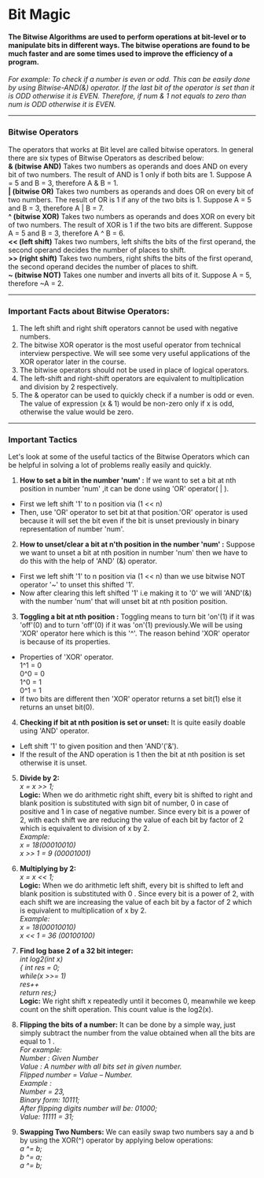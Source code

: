 # Bit Magic

#### The Bitwise Algorithms are used to perform operations at bit-level or to manipulate bits in different ways. The bitwise operations are found to be much faster and are some times used to improve the efficiency of a program.

*For example: To check if a number is even or odd. This can be easily done by using Bitwise-AND(&) operator. If the last bit of the operator is set than it is ODD otherwise it is EVEN. Therefore, if num & 1 not equals to zero than num is ODD otherwise it is EVEN.*

---

### Bitwise Operators

The operators that works at Bit level are called bitwise operators. In general there are six types of Bitwise Operators as described below:\
**& (bitwise AND)** Takes two numbers as operands and does AND on every bit of two numbers. The result of AND is 1 only if both bits are 1. Suppose A = 5 and B = 3, therefore A & B = 1.\
**| (bitwise OR)** Takes two numbers as operands and does OR on every bit of two numbers. The result of OR is 1 if any of the two bits is 1. Suppose A = 5 and B = 3, therefore A | B = 7.\
**^ (bitwise XOR)** Takes two numbers as operands and does XOR on every bit of two numbers. The result of XOR is 1 if the two bits are different. Suppose A = 5 and B = 3, therefore A ^ B = 6.\
**<< (left shift)** Takes two numbers, left shifts the bits of the first operand, the second operand decides the number of places to shift.\
**>> (right shift)** Takes two numbers, right shifts the bits of the first operand, the second operand decides the number of places to shift.\
**~ (bitwise NOT)** Takes one number and inverts all bits of it. Suppose A = 5, therefore ~A = 2.

---

### Important Facts about Bitwise Operators:
1. The left shift and right shift operators cannot be used with negative numbers.
2. The bitwise XOR operator is the most useful operator from technical interview perspective. We will see some very useful applications of the XOR operator later in the course.
3. The bitwise operators should not be used in place of logical operators.
4. The left-shift and right-shift operators are equivalent to multiplication and division by 2 respectively.
5. The & operator can be used to quickly check if a number is odd or even. The value of expression (x & 1) would be non-zero only if x is odd, otherwise the value would be zero.

---

### Important Tactics

Let's look at some of the useful tactics of the Bitwise Operators which can be helpful in solving a lot of problems really easily and quickly.

1. **How to set a bit in the number 'num' :** If we want to set a bit at nth position in number 'num' ,it can be done using 'OR' operator( | ).
- First we left shift '1' to n position via (1 << n)
- Then, use 'OR' operator to set bit at that position.'OR' operator is used because it will set the bit even if the bit is unset previously in binary representation of number 'num'.

2. **How to unset/clear a bit at n'th position in the number 'num' :**
Suppose we want to unset a bit at nth position in number 'num' then we have to do this with the help of 'AND' (&) operator.

- First we left shift '1' to n position via (1 << n) than we use bitwise NOT operator '~' to unset this shifted '1'.
- Now after clearing this left shifted '1' i.e making it to '0' we will 'AND'(&) with the number 'num' that will unset bit at nth position position.

3. **Toggling a bit at nth position :** Toggling means to turn bit 'on'(1) if it was 'off'(0) and to turn 'off'(0) if it was 'on'(1) previously.We will be using 'XOR' operator here which is this '^'. The reason behind 'XOR' operator is because of its properties.
- Properties of 'XOR' operator.\
1^1 = 0\
0^0 = 0\
1^0 = 1\
0^1 = 1
- If two bits are different then 'XOR' operator returns a set bit(1) else it returns an unset bit(0).

4. **Checking if bit at nth position is set or unset:**
It is quite easily doable using 'AND' operator.

- Left shift '1' to given position and then 'AND'('&').
- If the result of the AND operation is 1 then the bit at nth position is set otherwise it is unset.

5. **Divide by 2:**\
*x = x >> 1;*\
**Logic:** When we do arithmetic right shift, every bit is shifted to right and blank position is substituted with sign bit of number, 0 in case of positive and 1 in case of negative number. Since every bit is a power of 2, with each shift we are reducing the value of each bit by factor of 2 which is equivalent to division of x by 2.\
*Example:*\
*x = 18(00010010)*\
*x >> 1 = 9 (00001001)*

6. **Multiplying by 2:**\
*x = x << 1;*\
**Logic:** When we do arithmetic left shift, every bit is shifted to left and blank position is substituted with 0 . Since every bit is a power of 2, with each shift we are increasing the value of each bit by a factor of 2 which is equivalent to multiplication of x by 2.\
*Example:*\
*x = 18(00010010)*\
*x << 1 = 36 (00100100)*

7. **Find log base 2 of a 32 bit integer:**\
*int log2(int x)*\
*{ int res = 0;*\
   *while(x >>= 1)*\
        *res++*\
    *return res;}*\
**Logic:** We right shift x repeatedly until it becomes 0, meanwhile we keep count on the shift operation. This count value is the log2(x).

8. **Flipping the bits of a number:** It can be done by a simple way, just simply subtract the number from the value obtained when all the bits are equal to 1 .\
*For example:*\
*Number : Given Number*\
*Value  : A number with all bits set in given number.*\
*Flipped number = Value – Number.*\
*Example :*\
*Number = 23,*\
*Binary form: 10111;*\
*After flipping digits number will be: 01000;*\
*Value: 11111 = 31;*

9. **Swapping Two Numbers:** We can easily swap two numbers say a and b by using the XOR(^) operator by applying below operations:\
*a ^= b;*\
*b ^= a;*\
*a ^= b;*